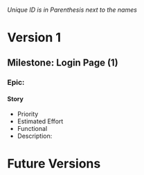###### Unique ID is in Parenthesis next to the names

# Version 1
## Milestone: Login Page (1)
### Epic: 
#### Story
* Priority
* Estimated Effort
* Functional
* Description: 


# Future Versions 

